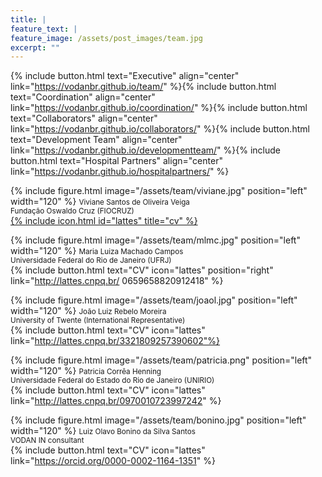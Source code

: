 ```yaml
---
title: |  
feature_text: |
feature_image: /assets/post_images/team.jpg
excerpt: ""
---
```


{% include button.html text="Executive" align="center" link="https://vodanbr.github.io/team/" %}{% include button.html text="Coordination" align="center" link="https://vodanbr.github.io/coordination/" %}{% include button.html text="Collaborators" align="center" link="https://vodanbr.github.io/collaborators/" %}{% include button.html text="Development Team" align="center" link="https://vodanbr.github.io/developmentteam/" %}{% include button.html text="Hospital Partners" align="center" link="https://vodanbr.github.io/hospitalpartners/" %}


{% include figure.html image="/assets/team/viviane.jpg" position="left" width="120" %}
<small>Viviane Santos de Oliveira Veiga</small><br/>
<small> Fundação Oswaldo Cruz (FIOCRUZ)</small><br/>
[{% include icon.html id="lattes" title="cv" %}](http://lattes.cnpq.br/4983074089687751)

{% include figure.html image="/assets/team/mlmc.jpg" position="left" width="120" %}
<small>Maria Luiza Machado Campos</small><br/>
<small>Universidade Federal do Rio de Janeiro (UFRJ)</small><br/>
{% include button.html text="CV" icon="lattes" position="right" link="http://lattes.cnpq.br/
0659658820912418" %}

{% include figure.html image="/assets/team/joaol.jpg" position="left" width="120" %}
<small>João Luiz Rebelo Moreira</small><br/>
<small>University of Twente (International Representative)</small><br/>
{% include button.html text="CV" icon="lattes" link="http://lattes.cnpq.br/3321809257390602"%}

{% include figure.html image="/assets/team/patricia.png" position="left" width="120" %}
<small>Patricia Corrêa Henning</small><br/>
<small>Universidade Federal do Estado do Rio de Janeiro (UNIRIO)</small><br/>
{% include button.html text="CV" icon="lattes" link="http://lattes.cnpq.br/0970010723997242" %}

{% include figure.html image="/assets/team/bonino.jpg" position="left" width="120" %}
<small>Luiz Olavo Bonino da Silva Santos</small><br/>
<small>VODAN IN consultant</small><br/>
{% include button.html text="CV" icon="lattes" link="https://orcid.org/0000-0002-1164-1351" %}